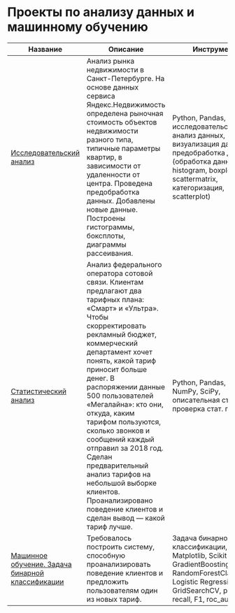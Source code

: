 # Проекты по анализу данных и машинному обучению

| Название | Описание | Инструменты |
| --- | --- | --- |
| [Исследовательский анализ](https://github.com/rtikhonov/Projects/blob/main/research_data_analysis/research_data_analysis.ipynb) | Анализ рынка недвижимости в Санкт-Петербурге. На основе данных сервиса Яндекс.Недвижимость определена рыночная стоимость объектов недвижимости разного типа, типичные параметры квартир, в зависимости от удаленности от центра. Проведена предобработка данных. Добавлены новые данные. Построены гистограммы, боксплоты, диаграммы рассеивания. | Python, Pandas, Matplotlib, исследовательский анализ данных, визуализация данных, предобработка данных (обработка данных, histogram, boxplot, scattermatrix, категоризация, scatterplot) |
| [Статистический анализ](https://github.com/rtikhonov/Projects/blob/main/statistical_data_analysis/statistical_data_analysis.ipynb) | Анализ федерального оператора сотовой связи. Клиентам предлагают два тарифных плана: «Смарт» и «Ультра». Чтобы скорректировать рекламный бюджет, коммерческий департамент хочет понять, какой тариф приносит больше денег.  В распоряжении данные 500 пользователей «Мегалайна»: кто они, откуда, каким тарифом пользуются, сколько звонков и сообщений каждый отправил за 2018 год. Сделан предварительный анализ тарифов на небольшой выборке клиентов. Проанализировано поведение клиентов и сделан вывод — какой тариф лучше.|Python, Pandas, Matplotlib, NumPy, SciPy, описательная статистика, проверка стат. гипотез|
| [Машинное обучение. Задача бинарной классификации](https://github.com/rtikhonov/Projects/blob/main/machine_learning/machine_learning_basic.ipynb) | Требовалось построить систему, способную проанализировать поведение клиентов и предложить пользователям один из новых тариф. | Задача бинарной классификации, Matplotlib, Scikit-learn, GradientBoostingClassifier, RandomForestClassifier, Logistic Regression, GridSearchCV, precision, recall, F1, roc_auc|
